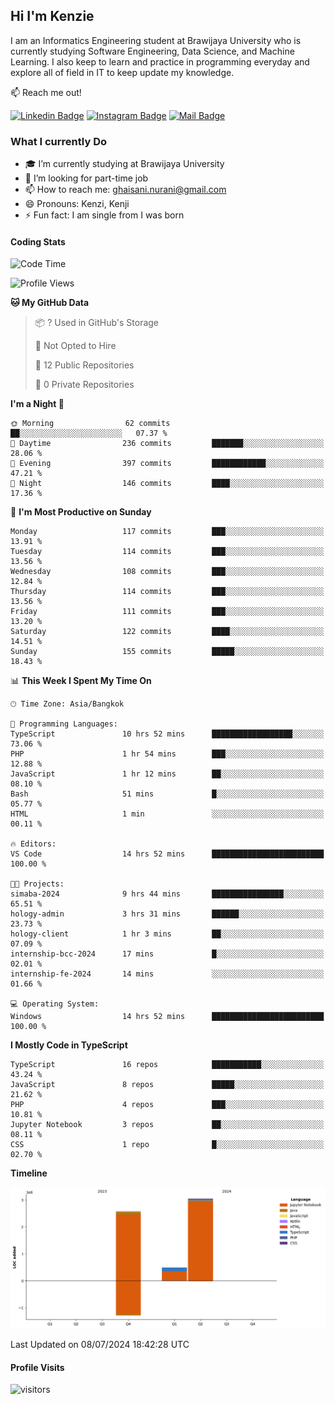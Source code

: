## Hi I'm Kenzie


I am an Informatics Engineering student at Brawijaya University who is currently studying Software Engineering, Data Science, and Machine Learning. I also keep to learn and practice in programming everyday and explore all of field in IT to keep update my knowledge.

:mailbox: Reach me out!

[![Linkedin Badge](https://img.shields.io/badge/-Kenzie_Taqiyassar-0e76a8?style=flat&labelColor=0e76a8&logo=linkedin&logoColor=white)](https://www.linkedin.com/in/kenzie-taqiyassar-37458b1aa/) 
[![Instagram Badge](https://img.shields.io/badge/-@__kenziehh_-e84393?style=flat&labelColor=e84393&logo=instagram&logoColor=white)](https://www.instagram.com/_kenziehh/) 
[![Mail Badge](https://img.shields.io/badge/-ghaisani.nurani-c0392b?style=flat&labelColor=c0392b&logo=gmail&logoColor=white)](mailto:ghaisani.nurani@gmail.com)

### What I currently Do

- 🎓 I’m currently studying at Brawijaya University
- 💼 I’m looking for part-time job
- 📫 How to reach me: ghaisani.nurani@gmail.com
- 😄 Pronouns: Kenzi, Kenji
- ⚡ Fun fact: I am single from I was born

#### Coding Stats
<!--START_SECTION:waka-->
![Code Time](http://img.shields.io/badge/Code%20Time-477%20hrs%2023%20mins-blue)

![Profile Views](http://img.shields.io/badge/Profile%20Views-7-blue)

**🐱 My GitHub Data** 

> 📦 ? Used in GitHub's Storage 
 > 
> 🚫 Not Opted to Hire
 > 
> 📜 12 Public Repositories 
 > 
> 🔑 0 Private Repositories 
 > 
**I'm a Night 🦉** 

```text
🌞 Morning                62 commits          ██░░░░░░░░░░░░░░░░░░░░░░░   07.37 % 
🌆 Daytime                236 commits         ███████░░░░░░░░░░░░░░░░░░   28.06 % 
🌃 Evening                397 commits         ████████████░░░░░░░░░░░░░   47.21 % 
🌙 Night                  146 commits         ████░░░░░░░░░░░░░░░░░░░░░   17.36 % 
```
📅 **I'm Most Productive on Sunday** 

```text
Monday                   117 commits         ███░░░░░░░░░░░░░░░░░░░░░░   13.91 % 
Tuesday                  114 commits         ███░░░░░░░░░░░░░░░░░░░░░░   13.56 % 
Wednesday                108 commits         ███░░░░░░░░░░░░░░░░░░░░░░   12.84 % 
Thursday                 114 commits         ███░░░░░░░░░░░░░░░░░░░░░░   13.56 % 
Friday                   111 commits         ███░░░░░░░░░░░░░░░░░░░░░░   13.20 % 
Saturday                 122 commits         ████░░░░░░░░░░░░░░░░░░░░░   14.51 % 
Sunday                   155 commits         █████░░░░░░░░░░░░░░░░░░░░   18.43 % 
```


📊 **This Week I Spent My Time On** 

```text
🕑︎ Time Zone: Asia/Bangkok

💬 Programming Languages: 
TypeScript               10 hrs 52 mins      ██████████████████░░░░░░░   73.06 % 
PHP                      1 hr 54 mins        ███░░░░░░░░░░░░░░░░░░░░░░   12.88 % 
JavaScript               1 hr 12 mins        ██░░░░░░░░░░░░░░░░░░░░░░░   08.10 % 
Bash                     51 mins             █░░░░░░░░░░░░░░░░░░░░░░░░   05.77 % 
HTML                     1 min               ░░░░░░░░░░░░░░░░░░░░░░░░░   00.11 % 

🔥 Editors: 
VS Code                  14 hrs 52 mins      █████████████████████████   100.00 % 

🐱‍💻 Projects: 
simaba-2024              9 hrs 44 mins       ████████████████░░░░░░░░░   65.51 % 
hology-admin             3 hrs 31 mins       ██████░░░░░░░░░░░░░░░░░░░   23.73 % 
hology-client            1 hr 3 mins         ██░░░░░░░░░░░░░░░░░░░░░░░   07.09 % 
internship-bcc-2024      17 mins             █░░░░░░░░░░░░░░░░░░░░░░░░   02.01 % 
internship-fe-2024       14 mins             ░░░░░░░░░░░░░░░░░░░░░░░░░   01.66 % 

💻 Operating System: 
Windows                  14 hrs 52 mins      █████████████████████████   100.00 % 
```

**I Mostly Code in TypeScript** 

```text
TypeScript               16 repos            ███████████░░░░░░░░░░░░░░   43.24 % 
JavaScript               8 repos             █████░░░░░░░░░░░░░░░░░░░░   21.62 % 
PHP                      4 repos             ███░░░░░░░░░░░░░░░░░░░░░░   10.81 % 
Jupyter Notebook         3 repos             ██░░░░░░░░░░░░░░░░░░░░░░░   08.11 % 
CSS                      1 repo              █░░░░░░░░░░░░░░░░░░░░░░░░   02.70 % 
```



**Timeline**

![Lines of Code chart](https://raw.githubusercontent.com/kenziehh/kenziehh/master/assets/bar_graph.png)


 Last Updated on 08/07/2024 18:42:28 UTC
<!--END_SECTION:waka-->


#### Profile Visits

![visitors](https://visitor-badge.glitch.me/badge?page_id=kenziehh.kenziehh)





